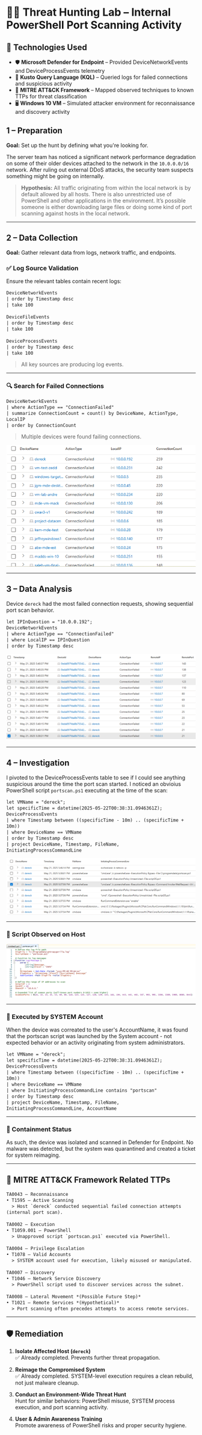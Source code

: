 # 🕵️‍♂️ Threat Hunting Lab – Internal PowerShell Port Scanning Activity

## 🧰 Technologies Used

- 🛡️ **Microsoft Defender for Endpoint** – Provided DeviceNetworkEvents and DeviceProcessEvents telemetry  
- 🔎 **Kusto Query Language (KQL)** – Queried logs for failed connections and suspicious activity  
- 🧠 **MITRE ATT&CK Framework** – Mapped observed techniques to known TTPs for threat classification  
- 🖥️ **Windows 10 VM** – Simulated attacker environment for reconnaissance and discovery activity

## 1 – Preparation

**Goal:** Set up the hunt by defining what you're looking for.

The server team has noticed a significant network performance degradation on some of their older devices attached to the network in the `10.0.0.0/16` network. After ruling out external DDoS attacks, the security team suspects something might be going on internally.

> **Hypothesis:** All traffic originating from within the local network is by default allowed by all hosts. There is also unrestricted use of PowerShell and other applications in the environment. It’s possible someone is either downloading large files or doing some kind of port scanning against hosts in the local network.

---

## 2 – Data Collection

**Goal:** Gather relevant data from logs, network traffic, and endpoints.

### ✅ Log Source Validation

Ensure the relevant tables contain recent logs:

```kql
DeviceNetworkEvents
| order by Timestamp desc 
| take 100

DeviceFileEvents
| order by Timestamp desc 
| take 100

DeviceProcessEvents
| order by Timestamp desc 
| take 100
```

> All key sources are producing log events.

---

### 🔍 Search for Failed Connections

```kql
DeviceNetworkEvents
| where ActionType == "ConnectionFailed"
| summarize ConnectionCount = count() by DeviceName, ActionType, LocalIP
| order by ConnectionCount
```

> Multiple devices were found failing connections.

![Failed Connection Attempts](images/FailedLogons.png)

---

## 3 – Data Analysis

Device `dereck` had the most failed connection requests, showing sequential port scan behavior.

```kql
let IPInQuestion = "10.0.0.192";
DeviceNetworkEvents
| where ActionType == "ConnectionFailed"
| where LocalIP == IPInQuestion
| order by Timestamp desc
```

![Port Scan Log](images/PortScanLog.png)

---

## 4 – Investigation

I pivoted to the DeviceProcessEvents table to see if I could see anything suspicious around the time the port scan started. I noticed an obvioius PowerShell script `portscan.ps1` executing at the time of the scan:

```kql
let VMName = "dereck";
let specificTime = datetime(2025-05-22T00:38:31.0946361Z);
DeviceProcessEvents
| where Timestamp between ((specificTime - 10m) .. (specificTime + 10m))
| where DeviceName == VMName
| order by Timestamp desc
| project DeviceName, Timestamp, FileName, InitiatingProcessCommandLine
```

![Suspicious PowerShell Process](images/SuspiciousProcesses.png)

---

### 📄 Script Observed on Host

![Port Scan Script Code](images/PortScanScript.png)

---

### 🔐 Executed by SYSTEM Account
When the device was correated to the user's AccountName, it was found that the portscan script was launched by the System account - not expected behavior or an activity originating from system administrators.  


```kql
let VMName = "dereck";
let specificTime = datetime(2025-05-22T00:38:31.0946361Z);
DeviceProcessEvents
| where Timestamp between ((specificTime - 10m) .. (specificTime + 10m))
| where DeviceName == VMName
| where InitiatingProcessCommandLine contains "portscan"
| order by Timestamp desc
| project DeviceName, Timestamp, FileName, InitiatingProcessCommandLine, AccountName
```

---

### 🧼 Containment Status

As such, the device was isolated and scanned in Defender for Endpoint. No malware was detected, but the system was quarantined and created a ticket for system reimaging.

---

## 🧭 MITRE ATT&CK Framework Related TTPs

```
TA0043 – Reconnaissance  
• T1595 – Active Scanning  
  > Host `dereck` conducted sequential failed connection attempts (internal port scan).

TA0002 – Execution  
• T1059.001 – PowerShell  
  > Unapproved script `portscan.ps1` executed via PowerShell.

TA0004 – Privilege Escalation  
• T1078 – Valid Accounts  
  > SYSTEM account used for execution, likely misused or manipulated.

TA0007 – Discovery  
• T1046 – Network Service Discovery  
  > PowerShell script used to discover services across the subnet.

TA0008 – Lateral Movement *(Possible Future Step)*  
• T1021 – Remote Services *(Hypothetical)*  
  > Port scanning often precedes attempts to access remote services.
```

---

## 🛡️ Remediation

1. **Isolate Affected Host (`dereck`)**  
   ✅ Already completed. Prevents further threat propagation.

2. **Reimage the Compromised System**  
   ✅ Already completed. SYSTEM-level execution requires a clean rebuild, not just malware cleanup.

3. **Conduct an Environment-Wide Threat Hunt**  
   Hunt for similar behaviors: PowerShell misuse, SYSTEM process execution, and port scanning activity.

4. **User & Admin Awareness Training**  
   Promote awareness of PowerShell risks and proper security hygiene.
